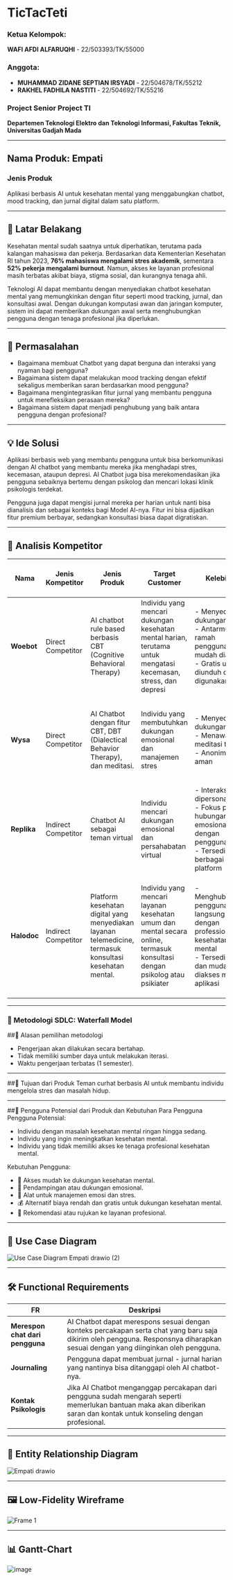 # TicTacTeti

### Ketua Kelompok: 
**WAFI AFDI ALFARUQHI** - 22/503393/TK/55000

### Anggota:
- **MUHAMMAD ZIDANE SEPTIAN IRSYADI** - 22/504678/TK/55212
- **RAKHEL FADHILA NASTITI** - 22/504692/TK/55216

### Project Senior Project TI

**Departemen Teknologi Elektro dan Teknologi Informasi, Fakultas Teknik, Universitas Gadjah Mada**

---

## Nama Produk: Empati

### Jenis Produk
Aplikasi berbasis AI untuk kesehatan mental yang menggabungkan chatbot, mood tracking, dan jurnal digital dalam satu platform.

---

## 📝 Latar Belakang
Kesehatan mental sudah saatnya untuk diperhatikan, terutama pada kalangan mahasiswa dan pekerja. Berdasarkan data Kementerian Kesehatan RI tahun 2023, **76% mahasiswa mengalami stres akademik**, sementara **52% pekerja mengalami burnout**. Namun, akses ke layanan profesional masih terbatas akibat biaya, stigma sosial, dan kurangnya tenaga ahli.

Teknologi AI dapat membantu dengan menyediakan chatbot kesehatan mental yang memungkinkan dengan fitur seperti mood tracking, jurnal, dan konsultasi awal. Dengan dukungan komputasi awan dan jaringan komputer, sistem ini dapat memberikan dukungan awal serta menghubungkan pengguna dengan tenaga profesional jika diperlukan.

---

## 🔧 Permasalahan
- Bagaimana membuat Chatbot yang dapat berguna dan interaksi yang nyaman bagi pengguna?
- Bagaimana sistem dapat melakukan mood tracking dengan efektif sekaligus memberikan saran berdasarkan mood pengguna?
- Bagaimana mengintegrasikan fitur jurnal yang membantu pengguna untuk merefleksikan perasaan mereka?
- Bagaimana sistem dapat menjadi penghubung yang baik antara pengguna dengan profesional?

---

## 💡 Ide Solusi
Aplikasi berbasis web yang membantu pengguna untuk bisa berkomunikasi dengan AI chatbot yang membantu mereka jika menghadapi stres, kecemasan, ataupun depresi. AI Chatbot juga bisa merekomendasikan jika pengguna sebaiknya bertemu dengan psikolog dan mencari lokasi klinik psikologis terdekat.

Pengguna juga dapat mengisi jurnal mereka per harian untuk nanti bisa dianalisis dan sebagai konteks bagi Model AI-nya. Fitur ini bisa dijadikan fitur premium berbayar, sedangkan konsultasi biasa dapat digratiskan.

---

## 🎯 Analisis Kompetitor

| **Nama**     | **Jenis Kompetitor** | **Jenis Produk**                                                   | **Target Customer**                                   | **Kelebihan**                                                                                     | **Kekurangan**                                                           | **Key Competitive Advantage & Unique Value**                                                      |
|--------------|----------------------|--------------------------------------------------------------------|-------------------------------------------------------|-------------------------------------------------------------------------------------------------|-----------------------------------------------------------------------|-------------------------------------------------------------------------------------------------|
| **Woebot**   | Direct Competitor    | AI chatbot rule based berbasis CBT (Cognitive Behavioral Therapy)  | Individu yang mencari dukungan kesehatan mental harian, terutama untuk mengatasi kecemasan, stress, dan depresi | - Menyediakan dukungan 24/7<br>- Antarmuka ramah pengguna dan mudah diakses<br>- Gratis untuk diunduh dan digunakan | - Terbatas pada pendekatan CBT, kurang cocok untuk kondisi mental yang kompleks | Menggunakan Teknik CBT                                                                              |
| **Wysa**     | Direct Competitor    | AI Chatbot dengan fitur CBT, DBT (Dialectical Behavior Therapy), dan meditasi. | Individu yang membutuhkan dukungan emosional dan manajemen stres | - Menyediakan dukungan 24/7<br>- Menawarkan meditasi terpand<br>- Anonim dan aman | - Beberapa fitur premium memerlukan biaya<br>- Tidak mengandalkan terapi profesional | Kombinasi CBT, DBT, dan mindfulness untuk pendekatan holistik terhadap kesehatan mental |
| **Replika**  | Indirect Competitor  | Chatbot AI sebagai teman virtual                                    | Individu mencari dukungan emosional dan persahabatan virtual | - Interaksi yang dipersonalisasi<br>- Fokus pada hubungan emosional dengan pengguna<br>- Tersedia di berbagai platform | - Tidak berfokus pada kesehatan mental<br>- Beberapa fitur memerlukan biaya | Menawarkan dukungan emosional dan persahabatan virtual yang dapat membantu mengurangi rasa kesepian |
| **Halodoc**  | Indirect Competitor  | Platform kesehatan digital yang menyediakan layanan telemedicine, termasuk konsultasi kesehatan mental. | Individu yang mencari layanan kesehatan umum dan mental secara online, termasuk konsultasi dengan psikolog atau psikiater | - Menghubungkan pengguna langsung dengan professional kesehatan mental<br>- Tersedia 24/7 dan mudah diakses melalui aplikasi | - Biaya konsultasi profesional lebih tinggi dibandingkan chatbot AI gratis<br>- Biaya konsultasi profesional lebih tinggi dibandingkan chatbot AI gratis | Integrasi layanan kesehatan mental dengan layanan kesehatan umum, memberikan solusi komprehensif bagi pengguna. |

---

### 📍 Metodologi SDLC: Waterfall Model

##📌 Alasan pemilihan metodologi
- Pengerjaan akan dilakukan secara bertahap.
- Tidak memiliki sumber daya untuk melakukan iterasi.
- Waktu pengerjaan terbatas (1 semester).

---

##🎯 Tujuan dari Produk
Teman curhat berbasis AI untuk membantu individu mengelola stres dan masalah hidup.

---

##👥 Pengguna Potensial dari Produk dan Kebutuhan Para Pengguna
Pengguna Potensial:
- Individu dengan masalah kesehatan mental ringan hingga sedang.
- Individu yang ingin meningkatkan kesehatan mental.
- Individu yang tidak memiliki akses ke tenaga profesional kesehatan mental.

Kebutuhan Pengguna:
- 🏥 Akses mudah ke dukungan kesehatan mental.
- 🤝 Pendampingan atau dukungan emosional.
- 🧘 Alat untuk manajemen emosi dan stres.
- 💰 Alternatif biaya rendah dan gratis untuk dukungan kesehatan mental.
- 📢 Rekomendasi atau rujukan ke layanan profesional.

---

## 🌟 Use Case Diagram
![Use Case Diagram Empati drawio (2)](https://github.com/user-attachments/assets/34011b75-3be5-47c1-abc3-ec537afe7333)

---

## 🛠️ Functional Requirements

| **FR**                           | **Deskripsi**                                                                                   |
|-----------------------------------|-------------------------------------------------------------------------------------------------|
| **Merespon chat dari pengguna**   | AI Chatbot dapat merespons sesuai dengan konteks percakapan serta chat yang baru saja dikirim oleh pengguna. Responsnya diharapkan sesuai dengan yang diinginkan oleh pengguna. |
| **Journaling**                    | Pengguna dapat membuat jurnal - jurnal harian yang nantinya bisa ditanggapi oleh AI chatbot-nya.  |
| **Kontak Psikologis**             | Jika AI Chatbot menganggap percakapan dari pengguna sudah mengarah seperti memerlukan bantuan maka akan diberikan saran dan kontak untuk konseling dengan profesional. |

---

## 🔗 Entity Relationship Diagram
![Empati drawio](https://github.com/user-attachments/assets/cb3e0fea-63ad-4cf6-a9f5-d409c9901574)

---

## 🖼️ Low-Fidelity Wireframe
![Frame 1](https://github.com/user-attachments/assets/af66b101-e25f-4fb9-ae9f-55f0235f339b)

---

## 📊 Gantt-Chart
![image](https://github.com/user-attachments/assets/096dcfaa-5a52-4105-83d2-2db11aa3187c)
